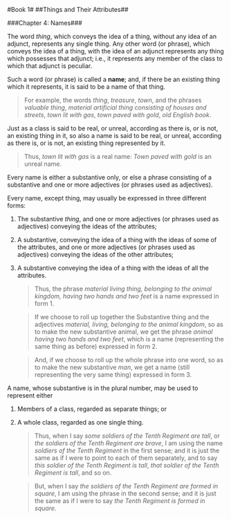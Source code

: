 <link rel="stylesheet" href="styles.css">
#Book 1#
##Things and Their Attributes##

###Chapter 4: Names###

The word *thing*, which conveys the idea of a thing, without any idea of an adjunct, represents any single thing. Any other word (or phrase), which conveys the idea of a thing, with the idea of an adjunct represents any thing which possesses that adjunct; i.e., it represents any member of the class to which that adjunct is peculiar.

Such a word (or phrase) is called a **name**; and, if there be an existing thing which it represents, it is said to be a name of that thing.

> For example, the words *thing*, *treasure*, *town*, and the phrases *valuable thing*, *material artificial thing consisting of houses and streets*, *town lit with gas*, *town paved with gold*, *old English book*.

Just as a class is said to be real, or unreal, according as there is, or is not, an existing thing in it, so also a name is said to be real, or unreal, according as there is, or is not, an existing thing represented by it.

> Thus, *town lit with gas* is a real name: *Town paved with gold* is an unreal name.

Every name is either a substantive only, or else a phrase consisting of a substantive and one or more adjectives (or phrases used as adjectives).

Every name, except thing, may usually be expressed in three different forms:

1. The substantive *thing*, and one or more adjectives (or phrases used as adjectives) conveying the ideas of the attributes;

2. A substantive, conveying the idea of a thing with the ideas of some of the attributes, and one or more adjectives (or phrases used as adjectives) conveying the ideas of the other attributes;

3. A substantive conveying the idea of a thing with the ideas of all the attributes.

	> Thus, the phrase *material living thing, belonging to the animal kingdom, having two hands and two feet* is a name expressed in form 1.

	> If we choose to roll up together the Substantive thing and the adjectives *material, living, belonging to the animal kingdom*, so as to make the new substantive animal, we get the phrase *animal having two hands and two feet*, which is a name (representing the same thing as before) expressed in form 2.

	> And, if we choose to roll up the whole phrase into one word, so as to make the new substantive *man*, we get a name (still representing the very same thing) expressed in form 3.

A name, whose substantive is in the plural number, may be used to represent either

1. Members of a class, regarded as separate things; or 
2. A whole class, regarded as one single thing.

	> Thus, when I say *some soldiers of the Tenth Regiment are tall*, or *the soldiers of the Tenth Regiment are brave*, I am using the name *soldiers of the Tenth Regiment* in the first sense; and it is just the same as if I were to point to each of them separately, and to say *this soldier of the Tenth Regiment is tall*, *that soldier of the Tenth Regiment is tall*, and so on.
	
	> But, when I say *the soldiers of the Tenth Regiment are formed in square*, I am using the phrase in the second sense; and it is just the same as if I were to say *the Tenth Regiment is formed in square*.